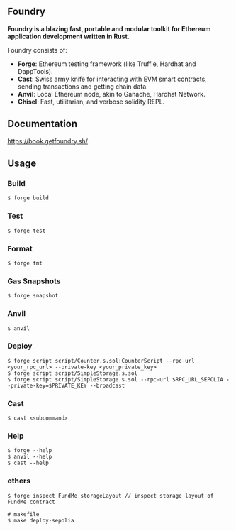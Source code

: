 ## Foundry

**Foundry is a blazing fast, portable and modular toolkit for Ethereum application development written in Rust.**

Foundry consists of:

-   **Forge**: Ethereum testing framework (like Truffle, Hardhat and DappTools).
-   **Cast**: Swiss army knife for interacting with EVM smart contracts, sending transactions and getting chain data.
-   **Anvil**: Local Ethereum node, akin to Ganache, Hardhat Network.
-   **Chisel**: Fast, utilitarian, and verbose solidity REPL.

## Documentation

https://book.getfoundry.sh/

## Usage

### Build

```shell
$ forge build
```

### Test

```shell
$ forge test
```

### Format

```shell
$ forge fmt
```

### Gas Snapshots

```shell
$ forge snapshot
```

### Anvil

```shell
$ anvil
```

### Deploy

```shell
$ forge script script/Counter.s.sol:CounterScript --rpc-url <your_rpc_url> --private-key <your_private_key>
$ forge script script/SimpleStorage.s.sol 
$ forge script script/SimpleStorage.s.sol --rpc-url $RPC_URL_SEPOLIA --private-key=$PRIVATE_KEY --broadcast
```

### Cast

```shell
$ cast <subcommand>
```

### Help

```shell
$ forge --help
$ anvil --help
$ cast --help
```

### others
    
```shell
$ forge inspect FundMe storageLayout // inspect storage layout of FundMe contract

# makefile
$ make deploy-sepolia

```